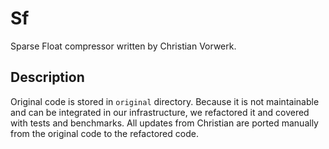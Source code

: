 # Sf

Sparse Float compressor written by Christian Vorwerk.

## Description

Original code is stored in `original` directory. Because it is not maintainable and can be integrated in our
infrastructure, we refactored it and covered with tests and benchmarks. All updates from Christian are ported manually from
the original code to the refactored code.